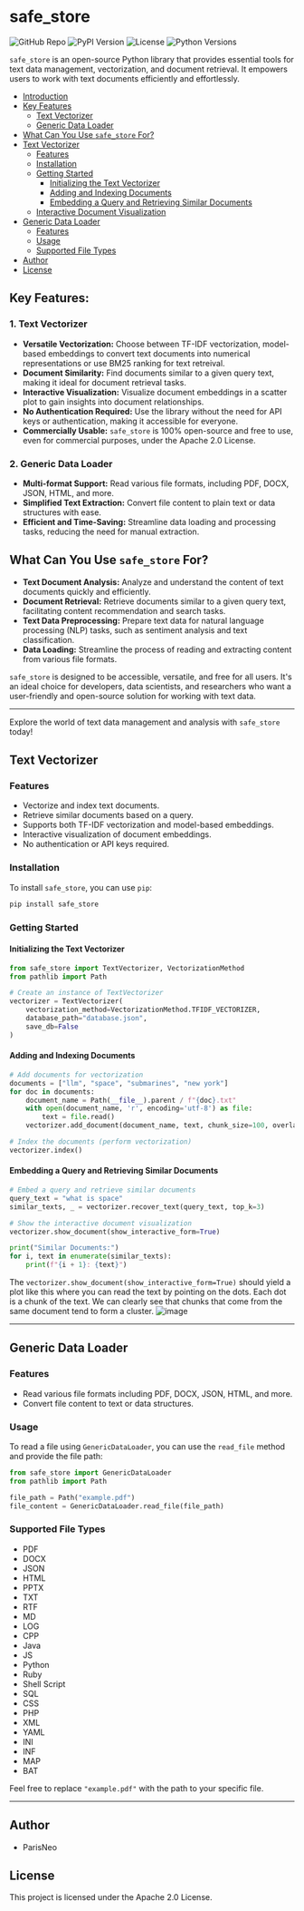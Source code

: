 # safe_store
![GitHub Repo](https://img.shields.io/badge/GitHub-Repo-brightgreen.svg)
![PyPI Version](https://img.shields.io/pypi/v/safe-store.svg)
![License](https://img.shields.io/github/license/ParisNeo/safe_store.svg)
![Python Versions](https://img.shields.io/pypi/pyversions/safe-store.svg)

`safe_store` is an open-source Python library that provides essential tools for text data management, vectorization, and document retrieval. It empowers users to work with text documents efficiently and effortlessly.

- [Introduction](#safe_store)
- [Key Features](#key-features)
  - [Text Vectorizer](#1-text-vectorizer)
  - [Generic Data Loader](#2-generic-data-loader)
- [What Can You Use `safe_store` For?](#what-can-you-use-safe_store-for)
- [Text Vectorizer](#text-vectorizer)
  - [Features](#features)
  - [Installation](#installation)
  - [Getting Started](#getting-started)
    - [Initializing the Text Vectorizer](#initializing-the-text-vectorizer)
    - [Adding and Indexing Documents](#adding-and-indexing-documents)
    - [Embedding a Query and Retrieving Similar Documents](#embedding-a-query-and-retrieving-similar-documents)
  - [Interactive Document Visualization](#interactive-document-visualization)
- [Generic Data Loader](#generic-data-loader)
  - [Features](#features-1)
  - [Usage](#usage)
  - [Supported File Types](#supported-file-types)
- [Author](#author)
- [License](#license)


## Key Features:

### 1. Text Vectorizer

- **Versatile Vectorization:** Choose between TF-IDF vectorization, model-based embeddings to convert text documents into numerical representations or use BM25 ranking for text retreival.
- **Document Similarity:** Find documents similar to a given query text, making it ideal for document retrieval tasks.
- **Interactive Visualization:** Visualize document embeddings in a scatter plot to gain insights into document relationships.
- **No Authentication Required:** Use the library without the need for API keys or authentication, making it accessible for everyone.
- **Commercially Usable:** `safe_store` is 100% open-source and free to use, even for commercial purposes, under the Apache 2.0 License.

### 2. Generic Data Loader

- **Multi-format Support:** Read various file formats, including PDF, DOCX, JSON, HTML, and more.
- **Simplified Text Extraction:** Convert file content to plain text or data structures with ease.
- **Efficient and Time-Saving:** Streamline data loading and processing tasks, reducing the need for manual extraction.

## What Can You Use `safe_store` For?

- **Text Document Analysis:** Analyze and understand the content of text documents quickly and efficiently.
- **Document Retrieval:** Retrieve documents similar to a given query text, facilitating content recommendation and search tasks.
- **Text Data Preprocessing:** Prepare text data for natural language processing (NLP) tasks, such as sentiment analysis and text classification.
- **Data Loading:** Streamline the process of reading and extracting content from various file formats.

`safe_store` is designed to be accessible, versatile, and free for all users. It's an ideal choice for developers, data scientists, and researchers who want a user-friendly and open-source solution for working with text data.

---

Explore the world of text data management and analysis with `safe_store` today!

## Text Vectorizer

### Features

- Vectorize and index text documents.
- Retrieve similar documents based on a query.
- Supports both TF-IDF vectorization and model-based embeddings.
- Interactive visualization of document embeddings.
- No authentication or API keys required.

### Installation

To install `safe_store`, you can use `pip`:

```bash
pip install safe_store
```

### Getting Started

#### Initializing the Text Vectorizer

```python
from safe_store import TextVectorizer, VectorizationMethod
from pathlib import Path

# Create an instance of TextVectorizer
vectorizer = TextVectorizer(
    vectorization_method=VectorizationMethod.TFIDF_VECTORIZER,
    database_path="database.json",
    save_db=False
)
```

#### Adding and Indexing Documents

```python
# Add documents for vectorization
documents = ["llm", "space", "submarines", "new york"]
for doc in documents:
    document_name = Path(__file__).parent / f"{doc}.txt"
    with open(document_name, 'r', encoding='utf-8') as file:
        text = file.read()
    vectorizer.add_document(document_name, text, chunk_size=100, overlap_size=20, force_vectorize=False, add_as_a_bloc=False)

# Index the documents (perform vectorization)
vectorizer.index()
```

#### Embedding a Query and Retrieving Similar Documents

```python
# Embed a query and retrieve similar documents
query_text = "what is space"
similar_texts, _ = vectorizer.recover_text(query_text, top_k=3)

# Show the interactive document visualization
vectorizer.show_document(show_interactive_form=True)

print("Similar Documents:")
for i, text in enumerate(similar_texts):
    print(f"{i + 1}: {text}")
```
The `vectorizer.show_document(show_interactive_form=True)` should yield a plot like this where you can read the text by pointing on the dots. Each dot is a chunk of the text. We can clearly see that chunks that come from the same document tend to form a cluster.
![image](https://github.com/ParisNeo/safe_store/assets/827993/5d9c59f8-656a-423d-ab8a-08ebf77595e4)

---

## Generic Data Loader

### Features

- Read various file formats including PDF, DOCX, JSON, HTML, and more.
- Convert file content to text or data structures.

### Usage

To read a file using `GenericDataLoader`, you can use the `read_file` method and provide the file path:

```python
from safe_store import GenericDataLoader
from pathlib import Path

file_path = Path("example.pdf")
file_content = GenericDataLoader.read_file(file_path)
```

### Supported File Types

- PDF
- DOCX
- JSON
- HTML
- PPTX
- TXT
- RTF
- MD
- LOG
- CPP
- Java
- JS
- Python
- Ruby
- Shell Script
- SQL
- CSS
- PHP
- XML
- YAML
- INI
- INF
- MAP
- BAT

Feel free to replace `"example.pdf"` with the path to your specific file.

---

## Author
- ParisNeo

## License
This project is licensed under the Apache 2.0 License.

